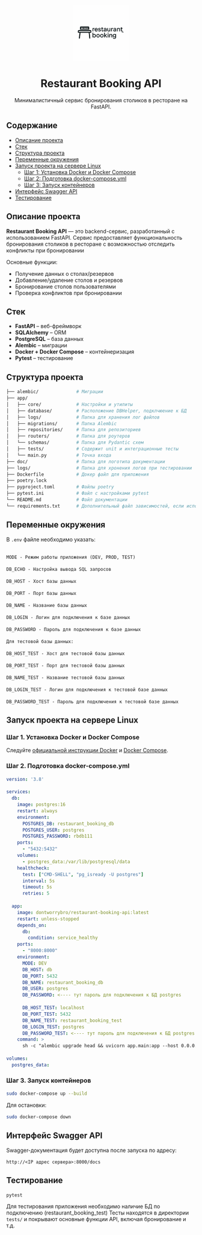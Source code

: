 <p align="center">
  <img src="doc/doc-logo.png" alt="Restaurant Booking Logo" width="150"/>
</p>

<h1 align="center">Restaurant Booking API</h1>

<p align="center">
  Минималистичный сервис бронирования столиков в ресторане на FastAPI.
</p>

## Содержание

- [Описание проекта](#описание-проекта)
- [Стек](#стек)
- [Структура проекта](#структура-проекта)
- [Переменные окружения](#переменные-окружения)
- [Запуск проекта на сервере Linux](#запуск-проекта-на-сервере-linux)
  - [Шаг 1: Установка Docker и Docker Compose](#шаг-1-установка-docker-и-docker-compose)
  - [Шаг 2: Подготовка docker-compose.yml](#шаг-2-подготовка-docker-composeyml)
  - [Шаг 3: Запуск контейнеров](#шаг-3-запуск-контейнеров)
- [Интерфейс Swagger API](#интерфейс-swagger-api)
- [Тестирование](#тестирование)

## Описание проекта

**Restaurant Booking API** — это backend-сервис, разработанный с использованием FastAPI. Сервис предоставляет функциональность бронирования столиков в ресторане с возможностью отследить конфликты при бронировании

Основные функции:

- Получение данных о столах/резервов
- Добавление/удаление столов и резервов
- Бронирование столов пользователями
- Проверка конфликтов при бронировании


## Стек

- **FastAPI** – веб-фреймворк
- **SQLAlchemy** – ORM
- **PostgreSQL** – база данных
- **Alembic** – миграции
- **Docker + Docker Compose** – контейнеризация
- **Pytest** – тестирование

## Структура проекта

```bash
├── alembic/              # Миграции
├── app/
│   ├── core/             # Настройки и утилиты
│   ├── database/         # Расположение DBHelper, подклчюение к БД
│   ├── logs/             # Папка для хранения лог файлов
│   ├── migrations/       # Папка Alembic
│   ├── repositories/     # Папка для репозиториев
│   ├── routers/          # Папка для роутеров
│   └── schemas/          # Папка для Pydantic схем
│   ├── tests/            # Содержит unit и интеграционные тесты
│   └── main.py           # Точка входа
├── doc/                  # Папка для логотипа документации
├── logs/                 # Папка для хронения логов при тестировании
├── Dockerfile            # Докер файл для приложения
├── poetry.lock
├── pyproject.toml        # Файлы poetry
├── pytest.ini            # Файл с настройками pytest
└── README.md             # Файл документации
└── requirements.txt      # Дополнительный файл зависимостей, если используете pip

```

## Переменные окружения

В `.env` файле необходимо указать:

```env

MODE - Режим работы приложения (DEV, PROD, TEST)

DB_ECHO - Настройка вывода SQL запросов

DB_HOST - Хост базы данных

DB_PORT - Порт базы данных

DB_NAME - Название базы данных 

DB_LOGIN - Логин для подключения к базе данных 

DB_PASSWORD - Пароль для подключения к базе данных

Для тестовой базы данных:

DB_HOST_TEST - Хост для тестовой базы данных 

DB_PORT_TEST - Порт для тестовой базы данных 

DB_NAME_TEST - Название тестовой базы данных 

DB_LOGIN_TEST - Логин для подключения к тестовой базе данных 

DB_PASSWORD_TEST - Пароль для подключения к тестовой базе данных 

```

## Запуск проекта на сервере Linux

### Шаг 1. Установка Docker и Docker Compose

Следуйте [официальной инструкции Docker](https://docs.docker.com/engine/install/ubuntu/) и [Docker Compose](https://docs.docker.com/compose/install/).

### Шаг 2. Подготовка docker-compose.yml

```yaml
version: '3.8'

services:
  db:
    image: postgres:16
    restart: always
    environment:
      POSTGRES_DB: restaurant_booking_db
      POSTGRES_USER: postgres
      POSTGRES_PASSWORD: rbdb111
    ports:
      - "5432:5432"
    volumes:
      - postgres_data:/var/lib/postgresql/data
    healthcheck:
      test: ["CMD-SHELL", "pg_isready -U postgres"]
      interval: 5s
      timeout: 5s
      retries: 5

  app:
    image: dontworrybro/restaurant-booking-api:latest
    restart: unless-stopped
    depends_on:
      db:
        condition: service_healthy
    ports:
      - "8000:8000"
    environment:
      MODE: DEV
      DB_HOST: db
      DB_PORT: 5432
      DB_NAME: restaurant_booking_db
      DB_USER: postgres
      DB_PASSWORD: <---- тут пароль для подключения к БД postgres
      
      DB_HOST_TEST: localhost
      DB_PORT_TEST: 5432
      DB_NAME_TEST: restaurant_booking_test
      DB_LOGIN_TEST: postgres
      DB_PASSWORD_TEST: <---- тут пароль для подключения к БД postgres
    command: >
      sh -c "alembic upgrade head && uvicorn app.main:app --host 0.0.0.0 --port 8000"

volumes:
  postgres_data:

```

### Шаг 3. Запуск контейнеров

```bash
sudo docker-compose up --build
```

Для остановки:

```bash
sudo docker-compose down
```

## Интерфейс Swagger API

Swagger-документация будет доступна после запуска по адресу:

```
http://<IP адрес сервера>:8000/docs
```

## Тестирование

```bash
pytest
```
Для тестирования приложения необходимо наличие БД по подключению (restaurant_booking_test)
Тесты находятся в директории `tests/` и покрывают основные функции API, включая бронирование и т.д.

